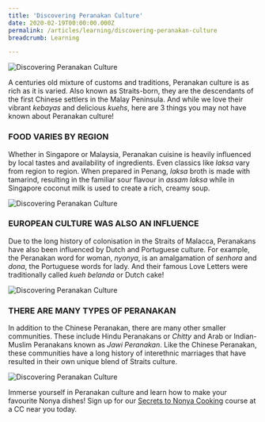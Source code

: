 ```yaml
---
title: 'Discovering Peranakan Culture'
date: 2020-02-19T00:00:00.000Z
permalink: /articles/learning/discovering-peranakan-culture
breadcrumb: Learning

---
```


![Discovering Peranakan Culture](/images/content-articles/learning/discovering-peranakan-culture-img1.jpg)

A centuries old mixture of customs and traditions, Peranakan culture is as rich as it is varied. Also known as Straits-born, they are the descendants of the first Chinese settlers in the Malay Peninsula. And while we love their vibrant *kebayas* and delicious *kuehs*, here are 3 things you may not have known about Peranakan culture!

### FOOD VARIES BY REGION
Whether in Singapore or Malaysia, Peranakan cuisine is heavily influenced by local tastes and availability of ingredients. Even classics like *laksa* vary from region to region. When prepared in Penang, *laksa* broth is made with tamarind, resulting in the familiar sour flavour in *assam laksa* while in Singapore coconut milk is used to create a rich, creamy soup. 

![Discovering Peranakan Culture](/images/content-articles/learning/discovering-peranakan-culture-img2.jpg)

### EUROPEAN CULTURE WAS ALSO AN INFLUENCE
Due to the long history of colonisation in the Straits of Malacca, Peranakans have also been influenced by Dutch and Portuguese culture. For example, the Peranakan word for woman, *nyonya*, is an amalgamation of *senhora* and *dona*, the Portuguese words for lady. And their famous Love Letters were traditionally called *kueh belanda* or Dutch cake!

![Discovering Peranakan Culture](/images/content-articles/learning/discovering-peranakan-culture-img3.jpg)

### THERE ARE MANY TYPES OF PERANAKAN 
In addition to the Chinese Peranakan, there are many other smaller communities. These include Hindu Peranakans or *Chitty* and Arab or Indian-Muslim Peranakans known as *Jawi Peranakan*. Like the Chinese Peranakan, these communities have a long history of interethnic marriages that have resulted in their own unique blend of Straits culture. 

![Discovering Peranakan Culture](/images/content-articles/learning/discovering-peranakan-culture-img4.jpg)

Immerse yourself in Peranakan culture and learn how to make your favourite Nonya dishes! Sign up for our [Secrets to Nonya Cooking](../../course-directory/lifestyle-and-leisure/#thesecretstononyacooking) course at a CC near you today. 